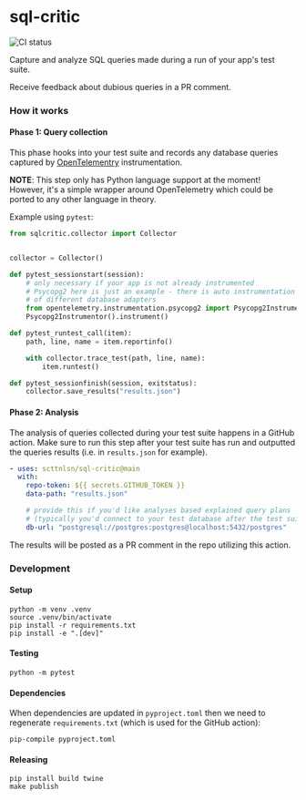 # sql-critic

![CI status](https://github.com/scttnlsn/sql-critic/actions/workflows/ci.yml/badge.svg)

Capture and analyze SQL queries made during a run of your app's test suite.

Receive feedback about dubious queries in a PR comment.

### How it works

#### Phase 1: Query collection

This phase hooks into your test suite and records any database queries captured
by [OpenTelementry](https://opentelemetry.io/) instrumentation.

**NOTE**: This step only has Python language support at the moment!  However, it's a simple wrapper around OpenTelemetry which could be ported to any other language in theory.

Example using `pytest`:

```python
from sqlcritic.collector import Collector


collector = Collector()

def pytest_sessionstart(session):
    # only necessary if your app is not already instrumented
    # Psycopg2 here is just an example - there is auto instrumentation for lots
    # of different database adapters
    from opentelemetry.instrumentation.psycopg2 import Psycopg2Instrumentor
    Psycopg2Instrumentor().instrument()

def pytest_runtest_call(item):
    path, line, name = item.reportinfo()

    with collector.trace_test(path, line, name):
        item.runtest()

def pytest_sessionfinish(session, exitstatus):
    collector.save_results("results.json")
```

#### Phase 2: Analysis

The analysis of queries collected during your test suite happens in a GitHub action.  Make sure to run this step after your test suite has run and outputted the queries results (i.e. in `results.json` for example).

```yaml
- uses: scttnlsn/sql-critic@main
  with:
    repo-token: ${{ secrets.GITHUB_TOKEN }}
    data-path: "results.json"

    # provide this if you'd like analyses based explained query plans
    # (typically you'd connect to your test database after the test suite runs)
    db-url: "postgresql://postgres:postgres@localhost:5432/postgres"
```

The results will be posted as a PR comment in the repo utilizing this action.

### Development

#### Setup

```
python -m venv .venv
source .venv/bin/activate
pip install -r requirements.txt
pip install -e ".[dev]"
```

#### Testing

```
python -m pytest
```

#### Dependencies

When dependencies are updated in `pyproject.toml` then we need to regenerate `requirements.txt`
(which is used for the GitHub action):

`pip-compile pyproject.toml`

#### Releasing

```
pip install build twine
make publish
```